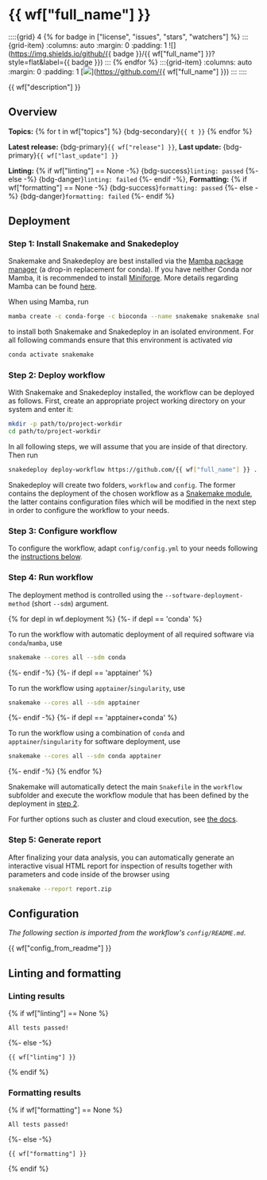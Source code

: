 
# {{ wf["full_name"] }}

::::{grid} 4
{% for badge in ["license", "issues", "stars", "watchers"] %}
:::{grid-item}
:columns: auto
:margin: 0
:padding: 1
![](https://img.shields.io/github/{{ badge }}/{{ wf["full_name"] }}?style=flat&label={{ badge }})
:::
{% endfor %}
:::{grid-item}
:columns: auto
:margin: 0
:padding: 1
[![](https://img.shields.io/badge/GitHub%20page-blue?style=flat)](https://github.com/{{ wf["full_name"] }})
:::
::::

{{ wf["description"] }}

## Overview

**Topics:** {% for t in wf["topics"] %} {bdg-secondary}`{{ t }}` {% endfor %}


**Latest release:** {bdg-primary}`{{ wf["release"] }}`, **Last update:** {bdg-primary}`{{ wf["last_update"] }}`


**Linting:**
{% if wf["linting"] == None -%}
    {bdg-success}`linting: passed`
{%- else -%}
    {bdg-danger}`linting: failed`
{%- endif -%},
**Formatting:**
{% if wf["formatting"] == None -%}
    {bdg-success}`formatting: passed`
{%- else -%}
    {bdg-danger}`formatting: failed`
{%- endif %}


## Deployment

### Step 1: Install Snakemake and Snakedeploy

Snakemake and Snakedeploy are best installed via the [Mamba package manager](https://github.com/mamba-org/mamba) (a drop-in replacement for conda). If you have neither Conda nor Mamba, it is recommended to install [Miniforge](https://github.com/conda-forge/miniforge).
More details regarding Mamba can be found [here](https://github.com/mamba-org/mamba).

When using Mamba, run

```bash
mamba create -c conda-forge -c bioconda --name snakemake snakemake snakedeploy
```

to install both Snakemake and Snakedeploy in an isolated environment. For all following commands ensure that this environment is activated _via_

```bash
conda activate snakemake
```

### Step 2: Deploy workflow

With Snakemake and Snakedeploy installed, the workflow can be deployed as follows.
First, create an appropriate project working directory on your system and enter it:

```bash
mkdir -p path/to/project-workdir
cd path/to/project-workdir
```

In all following steps, we will assume that you are inside of that directory. Then run

```bash
snakedeploy deploy-workflow https://github.com/{{ wf["full_name"] }} . --tag {{ wf["release"] }}
```

Snakedeploy will create two folders, `workflow` and `config`. The former contains the deployment of the chosen workflow as a [Snakemake module](https://snakemake.readthedocs.io/en/stable/snakefiles/deployment.html#using-and-combining-pre-exising-workflows), the latter contains configuration files which will be modified in the next step in order to configure the workflow to your needs.

### Step 3: Configure workflow

To configure the workflow, adapt `config/config.yml` to your needs following the [instructions below](#configuration).

### Step 4: Run workflow

The deployment method is controlled using the `--software-deployment-method` (short `--sdm`) argument.

{% for depl in wf.deployment %}
{%- if depl == 'conda' %}

To run the workflow with automatic deployment of all required software via `conda`/`mamba`, use

```bash
snakemake --cores all --sdm conda
```

{%- endif -%}
{%- if depl == 'apptainer' %}

To run the workflow using `apptainer`/`singularity`, use

```bash
snakemake --cores all --sdm apptainer
```

{%- endif -%}
{%- if depl == 'apptainer+conda' %}

To run the workflow using a combination of `conda` and `apptainer`/`singularity` for software deployment, use

```bash
snakemake --cores all --sdm conda apptainer
```

{%- endif -%}
{% endfor %}

Snakemake will automatically detect the main `Snakefile` in the `workflow` subfolder and execute the workflow module that has been defined by the deployment in [step 2](#step-2-deploy-workflow).

For further options such as cluster and cloud execution, see [the docs](https://snakemake.readthedocs.io/).

### Step 5: Generate report

After finalizing your data analysis, you can automatically generate an interactive visual HTML report for inspection of results together with parameters and code inside of the browser using

```bash
snakemake --report report.zip
```

## Configuration

_The following section is imported from the workflow's `config/README.md`_.

{{ wf["config_from_readme"] }}

## Linting and formatting

### Linting results

{% if wf["linting"] == None %}
```
All tests passed!
```
{%- else -%}
```
{{ wf["linting"] }}
```
{% endif %}

### Formatting results

{% if wf["formatting"] == None %}
```
All tests passed!
```
{%- else -%}
```
{{ wf["formatting"] }}
```
{% endif %}
